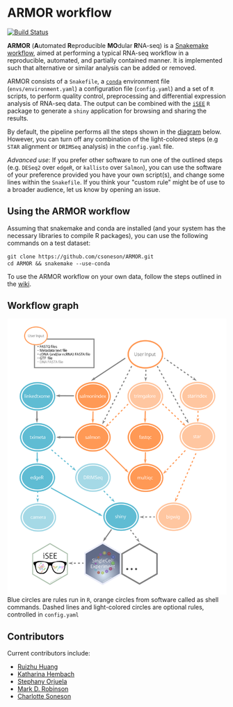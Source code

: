 # ARMOR workflow
[![Build Status](https://travis-ci.com/csoneson/ARMOR.svg?branch=master)](https://travis-ci.com/csoneson/ARMOR)

**ARMOR** (**A**utomated **R**eproducible **MO**dular **R**NA-seq) is a [Snakemake workflow](https://snakemake.readthedocs.io/en/stable/index.html), aimed at performing a typical RNA-seq workflow in a reproducible, automated, and partially contained manner. It is implemented such that alternative or similar analysis can be added or removed. 

ARMOR consists of a `Snakefile`, a [`conda`](https://conda.io/docs/) environment file (`envs/environment.yaml`) a configuration file (`config.yaml`) and a set of `R` scripts, to perform quality control, preprocessing and differential expression analysis of RNA-seq data. The output can be combined with the [`iSEE`](https://bioconductor.org/packages/iSEE/) `R` package to generate a `shiny` application for browsing and sharing the results.  

By default, the pipeline performs all the steps shown in the [diagram](img/dag_nice3.png) below. However, you can turn off any combination of the light-colored steps (e.g `STAR` alignment or `DRIMSeq` analysis) in the `config.yaml` file. 

*Advanced use*: If you prefer other software to run one of the outlined steps (e.g. `DESeq2` over `edgeR`, or `kallisto` over `Salmon`), you can use the software of your preference provided you have your own script(s), and change some lines within the `Snakefile`. If you think your "custom rule" might be of use to a broader audience, let us know by opening an issue.


## Using the ARMOR workflow

Assuming that snakemake and conda are installed (and your system has the necessary libraries to compile R packages), you can use the following commands on a test dataset:

```
git clone https://github.com/csoneson/ARMOR.git
cd ARMOR && snakemake --use-conda
```

To use the ARMOR workflow on your own data, follow the steps outlined in the [wiki](https://github.com/csoneson/ARMOR/wiki).

## Workflow graph
![DAG](img/dag_nice5.png)  
Blue circles are rules run in `R`, orange circles from software called as shell commands. Dashed lines and light-colored circles are optional rules, controlled in `config.yaml`

## Contributors
Current contributors include:

- [Ruizhu Huang](https://github.com/fionarhuang)
- [Katharina Hembach](https://github.com/khembach)
- [Stephany Orjuela](https://github.com/sorjuela)
- [Mark D. Robinson](https://github.com/markrobinsonuzh)
- [Charlotte Soneson](https://github.com/csoneson)
